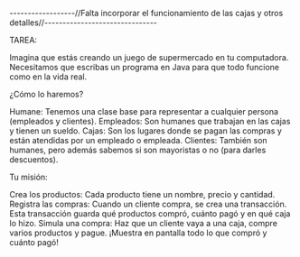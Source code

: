 ------------------//Falta incorporar el funcionamiento de las cajas y otros detalles//-------------------------------

TAREA:

Imagina que estás creando un juego de supermercado en tu computadora. Necesitamos que escribas un programa en Java para que todo funcione como en la vida real.

¿Cómo lo haremos?

Humane: Tenemos una clase base para representar a cualquier persona (empleados y clientes).
Empleados: Son humanes que trabajan en las cajas y tienen un sueldo.
Cajas: Son los lugares donde se pagan las compras y están atendidas por un empleado o empleada.
Clientes: También son humanes, pero además sabemos si son mayoristas o no (para darles descuentos).

Tu misión:

Crea los productos: Cada producto tiene un nombre, precio y cantidad.
Registra las compras: Cuando un cliente compra, se crea una transacción. Esta transacción guarda qué productos compró, cuánto pagó y en qué caja lo hizo.
Simula una compra: Haz que un cliente vaya a una caja, compre varios productos y pague. ¡Muestra en pantalla todo lo que compró y cuánto pagó!


